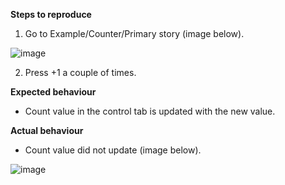 **Steps to reproduce**

1. Go to Example/Counter/Primary story (image below).

![image](https://user-images.githubusercontent.com/43187442/131087203-8086696c-5c87-412b-a4f4-6d09366b7fd2.png)

2. Press +1 a couple of times.
   
**Expected behaviour**

- Count value in the control tab is updated with the new value.

**Actual behaviour**

- Count value did not update (image below).

![image](https://user-images.githubusercontent.com/43187442/131087340-4c780ad9-4302-4396-a683-f32b7db170ea.png)
